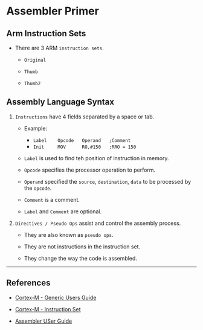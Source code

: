 # Assembler Primer

## Arm Instruction Sets

* There are 3 ARM `instruction sets`.

    * `Original`

    * `Thumb`

    * `Thumb2`



## Assembly Language Syntax

1. `Instructions` have 4 fields separated by a space or tab.

    * Example:

        * `Label    Opcode   Operand   ;Comment`
        * `Init     MOV      RO,#150   ;RRO = 150`

    * `Label` is used to find teh position of instruction in memory.

    * `Opcode` specifies the processor operation to perform.

    * `Operand` specified the `source`, `destination`, `data`  to be processed by the `opcode`.

    * `Comment` is a comment.

    * `Label` and `Comment` are optional.

2. `Directives / Pseudo Ops` assist and control the assembly process.

    * They are also known as `pseudo ops`.

    * They are not instructions in the instruction set.

    * They change the way the code is assembled.

---

## References

* [Cortex-M - Generic Users Guide](https://developer.arm.com/documentation/dui0497/a?lang=en)

* [Cortex-M - Instruction Set](https://developer.arm.com/documentation/dui0497/a/the-cortex-m0-instruction-set/instruction-set-summary)

* [Assembler USer Guide](https://www.keil.com/support/man/docs/armasm/armasm_deb1353593789871.htm)
